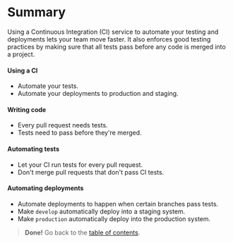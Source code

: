 # Summary

Using a Continuous Integration (CI) service to automate your testing and deployments lets your team move faster. It also enforces good testing practices by making sure that all tests pass before any code is merged into a project.

#### Using a CI

- Automate your tests.
- Automate your deployments to production and staging.

#### Writing code

- Every pull request needs tests.
- Tests need to pass before they're merged.

#### Automating tests

- Let your CI run tests for every pull request.
- Don't merge pull requests that don't pass CI tests.

#### Automating deployments

- Automate deployments to happen when certain branches pass tests.
- Make `develop` automatically deploy into a staging system.
- Make `production` automatically deploy into the production system.

> **Done!** Go back to the [table of contents](../intro/README.md).
